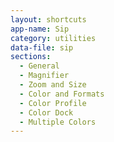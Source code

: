 ```yaml
---
layout: shortcuts
app-name: Sip
category: utilities
data-file: sip
sections:
  - General
  - Magnifier
  - Zoom and Size
  - Color and Formats
  - Color Profile
  - Color Dock
  - Multiple Colors
---
```


